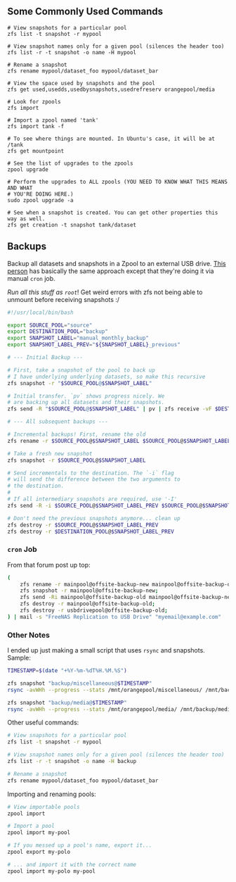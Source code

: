 ## Some Commonly Used Commands

```shell
# View snapshots for a particular pool
zfs list -t snapshot -r mypool

# View snapshot names only for a given pool (silences the header too)
zfs list -r -t snapshot -o name -H mypool

# Rename a snapshot
zfs rename mypool/dataset_foo mypool/dataset_bar

# View the space used by snapshots and the pool
zfs get used,usedds,usedbysnapshots,usedrefreserv orangepool/media

# Look for zpools
zfs import

# Import a zpool named 'tank'
zfs import tank -f

# To see where things are mounted. In Ubuntu's case, it will be at /tank
zfs get mountpoint

# See the list of upgrades to the zpools
zpool upgrade

# Perform the upgrades to ALL zpools (YOU NEED TO KNOW WHAT THIS MEANS AND WHAT
# YOU'RE DOING HERE.)
sudo zpool upgrade -a

# See when a snapshot is created. You can get other properties this way as well.
zfs get creation -t snapshot tank/dataset
```

## Backups

Backup all datasets and snapshots in a Zpool to an external USB drive. [This person](https://www.ixsystems.com/community/threads/manually-on-demand-replicating-entire-main-pool-to-external-usb-drive-for-physical-offsite-emergency.79804/) has basically the same approach except that they're doing it via manual `cron` job.

_Run all this stuff as `root`_! Get weird errors with zfs not being able to unmount before receiving snapshots :/

```bash
#!/usr/local/bin/bash

export SOURCE_POOL="source"
export DESTINATION_POOL="backup"
export SNAPSHOT_LABEL="manual_monthly_backup"
export SNAPSHOT_LABEL_PREV="${SNAPSHOT_LABEL}_previous"

# --- Initial Backup ---

# First, take a snapshot of the pool to back up
# I have underlying underlying datasets, so make this recursive
zfs snapshot -r "$SOURCE_POOL@$SNAPSHOT_LABEL"

# Initial transfer. `pv` shows progress nicely. We
# are backing up all datasets and their snapshots.
zfs send -R "$SOURCE_POOL@$SNAPSHOT_LABEL" | pv | zfs receive -vF $DESTINATION_POOL

# --- All subsequent backups ---

# Incremental backups! First, rename the old
zfs rename -r $SOURCE_POOL@$SNAPSHOT_LABEL $SOURCE_POOL@$SNAPSHOT_LABEL_PREV

# Take a fresh new snapshot
zfs snapshot -r $SOURCE_POOL@$SNAPSHOT_LABEL

# Send incrementals to the destination. The `-i` flag
# will send the difference between the two arguments to
# the destination.
#
# If all intermediary snapshots are required, use '-I'
zfs send -R -i $SOURCE_POOL@$SNAPSHOT_LABEL_PREV $SOURCE_POOL@$SNAPSHOT_LABEL | pv | zfs receive -vF $DESTINATION_POOL

# Don't need the previous snapshots anymore... clean up
zfs destroy -r $SOURCE_POOL@$SNAPSHOT_LABEL_PREV
zfs destroy -r $DESTINATION_POOL@$SNAPSHOT_LABEL_PREV
```

### `cron` Job

From that forum post up top:

```bash
(
    zfs rename -r mainpool@offsite-backup-new mainpool@offsite-backup-old;
    zfs snapshot -r mainpool@offsite-backup-new;
    zfs send -Ri mainpool@offsite-backup-old mainpool@offsite-backup-new | zfs recv -vFdu usbdrivepool;
    zfs destroy -r mainpool@offsite-backup-old;
    zfs destroy -r usbdrivepool@offsite-backup-old;
) | mail -s "FreeNAS Replication to USB Drive" "myemail@example.com"
```

### Other Notes

I ended up just making a small script that uses `rsync` and snapshots. Sample:

```bash
TIMESTAMP=$(date "+%Y-%m-%dT%H.%M.%S")

zfs snapshot "backup/miscellaneous@$TIMESTAMP"
rsync -avWHh --progress --stats /mnt/orangepool/miscellaneous/ /mnt/backup/miscellaneous/

zfs snapshot "backup/media@$TIMESTAMP"
rsync -avWHh --progress --stats /mnt/orangepool/media/ /mnt/backup/media/
```

Other useful commands:

```bash
# View snapshots for a particular pool
zfs list -t snapshot -r mypool

# View snapshot names only for a given pool (silences the header too)
zfs list -r -t snapshot -o name -H backup

# Rename a snapshot
zfs rename mypool/dataset_foo mypool/dataset_bar
```

Importing and renaming pools:

```bash
# View importable pools
zpool import

# Import a pool
zpool import my-pool

# If you messed up a pool's name, export it...
zpool export my-polo

# ... and import it with the correct name
zpool import my-polo my-pool
```

